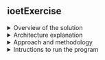 ## ioetExercise
<details>
  <summary>Overview of the solution</summary>
  I developed my solution using Java, because it is the language I use for the backend in my current job.<br>
  This is how my solution works:<br>
<ul>
<li>The program starts reading every line of the text file, then I split the line in the name of the employee and the worked range using the "=" as separator.</li>
<li>With the name splitted, I assign this name to the employee.</li>
<li>With the worked range, I start to split every range into days and hours together using the "," as separator</li>
<li>Once I have the day and hours worked, I split it again into day acronym and hours.</li>
<li>The day acronym is compared to an array of the days of the week and the days of the weekend, to know how much to pay for hour.</li>
<li>The hours worked are united by the sign "-", so I split these hours into startHour and finishHour.</li>
<li>I transform the startHour to minutes, then I check if the startHour belongs to morning, afternoon or night.</li>
<li>I repeat the same above process for finishHour, and now I can subtract the finishHour minus the startHour.</li>
<li>With the result of the the subtraction, I only have to multiply this value according to the range and the day obtained.</li>
<li>Finally I assign the value of the above operation to the employee salary.</li>
</ul>
  </details>
<details><summary>Architecture explanation</summary>
For this exercise, I divided my program in the following packages:<br>
classes, data, handler, main and tests.<br>
The classes package contains:<br>
<ul>
<li>Employee</li>
<ul>
<li>This class has the attributes name and salary; and the method SalaryToPay.</li>
</ul>
<li>dataHandler</li>
<ul>
<li>This class has the attributes dayAcronym and the boolean weekOrWeekend; and the method priceForDay.</li>
</ul>
<li>HourWorked</li>
<ul>
<li>This class has the attributes startHour and finishHour.</li>
</ul>
</ul>
The data package contains:<br>
<ul>
<li>data.txt</li>
<ul>
<li>This is the text file where the data is located.</li>
</ul>
</ul>
The handler package contains:<br>
<ul>
<li>dataHandler</li>
<ul>
<li>This class has the methods readFile, splitName, splitWork, weekWorked, getAcronymdayWorked and getRangeWorked.</li>
</ul>
<li>hourHandler</li>
<ul>
<li>This class has the attributes WEEK and WEEKEND. These are Array of strings containing the two first letters of week days and weekend days respectively; and the methods: getStartHour, getFinishHour, convertToMinutes, getPriceWeekday and getPriceWeekend.</li>
</ul>
</ul>
The main package contains:<br>
<ul>
<li>Main</li>
<ul>
<li>This class calls some of the previous classes to calculate the salary and print the result in console.</li>
</ul>
</ul>
Finally, the tests package contains:<br>
<ul>
<li>DataHandlerTest</li>
<ul>
<li>This class tests the methods of the dataHandler class.</li>
</ul>
<li>HourHandlerTest</li>
<ul>
<li>This class tests the methods of the hourHandler class.</li>
</ul>
</ul>
  </details>
<details><summary>Approach and methodology</summary>
I started creating a Java project using Eclipse Photon, then I created a repository in my Github account to host this project.<br>
I worked in my local project, creating new functionality in order to obtain the expected result, which is the salary of the employee. Everytime I developed new functionality, I committed these changes to my Github repository.<br>
In the development process, the first thing I did was create the Employee, DayWorked and HourWorked classes. Next, I created the dataHandler and HourHandler classes, since in this classes I put all the logic to handle the text file and the data obtained of it.<br>
To prove everything said above, I created a Main class, and for keep the text file, I created the data package. When the solution was finished, I started with the test process, I used Junit 4 and I saved all the test classes in the tests package.<br>
Finally, I edited the README file in my Github repository to explain what I did to succeed in this exercise.
  </details>
<details><summary>Intructions to run the program</summary>
My program was made using Eclipse Phothon, so I recommend using Eclipse to run this program without problems.<br>
The java version that I have is 1.8.0_271.<br>
First of all, you need to clone this project, you either can download as zip, clone it with https or any other options the Github offers.<br>
Just search in Google "download Eclipse", select the first result, select your operating system, clic next, next, and Eclipse will be installed.<br>
Once you have installed Eclipse, opent it, and select the option "Import", then the option "Projects from folder or archive" select the folder where you have cloned this project and select the project.<br>
To start the program, go to main package, open the Main class and run this class.<br>
To change the data, you have two options: first one, you can edit the data.txt file that is located in data package.<br>
Or, you can process a text file you want, just make sure that the name of the file is data.txt and the location is the data package.<br>
  </details>
